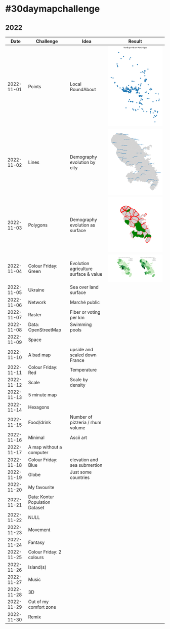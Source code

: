 # \#30daymapchallenge

## 2022

|Date|Challenge| Idea                             |Result|
|----|---------|----------------------------------|------|
|2022-11-01|Points| Local RoundAbout                |![Ronds-Points avec des points ronds](https://raw.githubusercontent.com/glefait/30daymapchallenge/main/2022/output/2022-11-01.png)|
|2022-11-02|Lines| Demography evolution by city     |![City demography](https://raw.githubusercontent.com/glefait/30daymapchallenge/main/2022/output/2022-11-02.png)|
|2022-11-03|Polygons| Demography evolution as surface  |![City boundaries shrink with demography](https://raw.githubusercontent.com/glefait/30daymapchallenge/main/2022/output/2022-11-03.png)|
|2022-11-04|Colour Friday: Green| Evolution agriculture surface & value        |![Surface and value evolution of agricultural lands](https://raw.githubusercontent.com/glefait/30daymapchallenge/main/2022/output/2022-11-04.png)|
|2022-11-05|Ukraine| Sea over land surface            ||
|2022-11-06|Network| Marché public                    ||
|2022-11-07|Raster| Fiber or voting per km           ||
|2022-11-08|Data: OpenStreetMap| Swimming pools                   ||
|2022-11-09|Space|||
|2022-11-10|A bad map| upside and scaled down France    ||
|2022-11-11|Colour Friday: Red| Temperature                      ||
|2022-11-12|Scale| Scale by density                 ||
|2022-11-13|5 minute map|||
|2022-11-14|Hexagons|||
|2022-11-15|Food/drink| Number of pizzeria / rhum volume ||
|2022-11-16|Minimal| Ascii art                        ||
|2022-11-17|A map without a computer|||
|2022-11-18|Colour Friday: Blue| elevation and sea submertion     ||
|2022-11-19|Globe| Just some countries              ||
|2022-11-20|My favourite|||
|2022-11-21|Data: Kontur Population Dataset|||
|2022-11-22|NULL|||
|2022-11-23|Movement|||
|2022-11-24|Fantasy|||
|2022-11-25|Colour Friday: 2 colours|||
|2022-11-26|Island(s)|||
|2022-11-27|Music|||
|2022-11-28|3D|||
|2022-11-29|Out of my comfort zone|||
|2022-11-30|Remix|||
